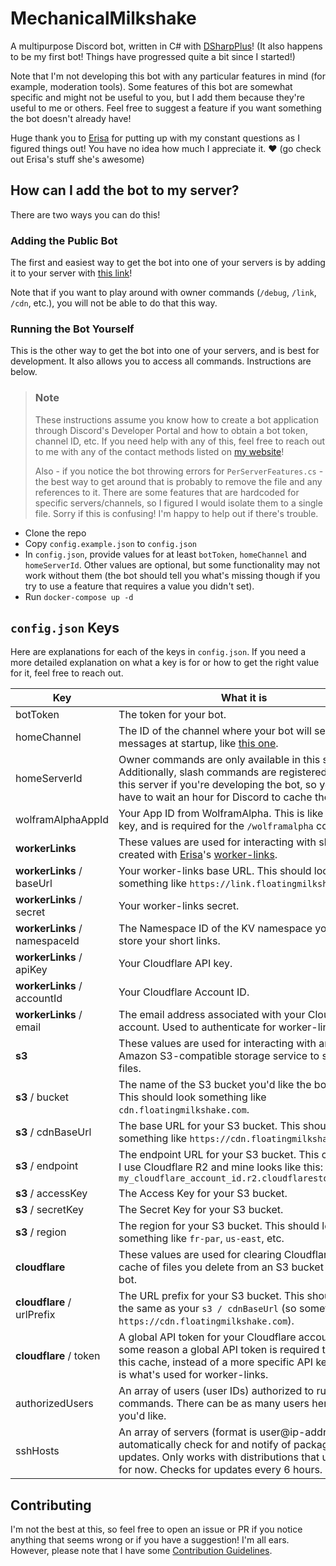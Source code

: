 # MechanicalMilkshake
A multipurpose Discord bot, written in C# with [DSharpPlus](https://github.com/DSharpPlus/DSharpPlus)! (It also happens to be my first bot! Things have progressed quite a bit since I started!)

Note that I'm not developing this bot with any particular features in mind (for example, moderation tools). Some features of this bot are somewhat specific and might not be useful to you, but I add them because they're useful to me or others. Feel free to suggest a feature if you want something the bot doesn't already have!

Huge thank you to [Erisa](https://github.com/Erisa) for putting up with my constant questions as I figured things out! You have no idea how much I appreciate it. ♥ (go check out Erisa's stuff she's awesome)

## How can I add the bot to my server?

There are two ways you can do this!

### Adding the Public Bot
The first and easiest way to get the bot into one of your servers is by adding it to your server with [this link](https://discord.com/api/oauth2/authorize?client_id=863140071980924958&permissions=1099847182358&scope=applications.commands%20bot)!

Note that if you want to play around with owner commands (`/debug`, `/link`, `/cdn`, etc.), you will not be able to do that this way.

### Running the Bot Yourself
This is the other way to get the bot into one of your servers, and is best for development. It also allows you to access all commands. Instructions are below.

> ### Note
> These instructions assume you know how to create a bot application through Discord's Developer Portal and how to obtain a bot token, channel ID, etc. If you need help with any of this, feel free to reach out to me with any of the contact methods listed on [my website](https://floatingmilkshake.com)!
> 
> Also - if you notice the bot throwing errors for `PerServerFeatures.cs` - the best way to get around that is probably to remove the file and any references to it. There are some features that are hardcoded for specific servers/channels, so I figured I would isolate them to a single file. Sorry if this is confusing! I'm happy to help out if there's trouble.

- Clone the repo
- Copy `config.example.json` to `config.json`
- In `config.json`, provide values for at least `botToken`, `homeChannel` and `homeServerId`. Other values are optional, but some functionality may not work without them (the bot should tell you what's missing though if you try to use a feature that requires a value you didn't set).
- Run `docker-compose up -d`

## `config.json` Keys
Here are explanations for each of the keys in `config.json`. If you need a more detailed explanation on what a key is for or how to get the right value for it, feel free to reach out.

| Key                             | What it is                                                                                                                                                                                                             |
| ------------------------------- | ---------------------------------------------------------------------------------------------------------------------------------------------------------------------------------------------------------------------- |
| botToken                        | The token for your bot.                                                                                                                                                                                                |
| homeChannel                     | The ID of the channel where your bot will send messages at startup, like [this one](https://cdn.floatingmilkshake.com/o3QvkP5PES.png).                                                                                 |
| homeServerId                     | Owner commands are only available in this server. Additionally, slash commands are registered only for this server if you're developing the bot, so you don't have to wait an hour for Discord to cache them.         |
| wolframAlphaAppId               | Your App ID from WolframAlpha. This is like an API key, and is required for the `/wolframalpha` command.                                                                                                               |
| **workerLinks**                 | These values are used for interacting with short links created with [Erisa](https://github.com/Erisa)'s [worker-links](https://github.com/Erisa/worker-links).                                                         |
| **workerLinks** / baseUrl       | Your worker-links base URL. This should look something like `https://link.floatingmilkshake.com`.                                                                                                                      |
| **workerLinks** / secret        | Your worker-links secret.                                                                                                                                                                                              |
| **workerLinks** / namespaceId   | The Namespace ID of the KV namespace you use to store your short links.                                                                                                                                                |
| **workerLinks** / apiKey        | Your Cloudflare API key.                                                                                                                                                                                               |
| **workerLinks** / accountId     | Your Cloudflare Account ID.                                                                                                                                                                                            |
| **workerLinks** / email         | The email address associated with your Cloudflare account. Used to authenticate for worker-links.                                                                                                                      |
| **s3**                          | These values are used for interacting with an Amazon S3-compatible storage service to store files.                                                                                                                     |
| **s3** / bucket                 | The name of the S3 bucket you'd like the bot to use. This should look something like `cdn.floatingmilkshake.com`.                                                                                                      |
| **s3** / cdnBaseUrl             | The base URL for your S3 bucket. This should look something like `https://cdn.floatingmilkshake.com`.                                                                                                                  |
| **s3** / endpoint               | The endpoint URL for your S3 bucket. This can vary. I use Cloudflare R2 and mine looks like this: `my_cloudflare_account_id.r2.cloudflarestorage.com`                                                                  |
| **s3** / accessKey              | The Access Key for your S3 bucket.                                                                                                                                                                                     |
| **s3** / secretKey              | The Secret Key for your S3 bucket.                                                                                                                                                                                     |
| **s3** / region                 | The region for your S3 bucket. This should look something like `fr-par`, `us-east`, etc.                                                                                                                               |
| **cloudflare**                  | These values are used for clearing Cloudflare's cache of files you delete from an S3 bucket with the bot.                                                                                                              |
| **cloudflare** / urlPrefix      | The URL prefix for your S3 bucket. This should look the same as your `s3 / cdnBaseUrl` (so something like `https://cdn.floatingmilkshake.com`).                                                                        |
| **cloudflare** / token          | A global API token for your Cloudflare account. For some reason a global API token is required to clear this cache, instead of a more specific API key which is what's used for worker-links.                          |
| authorizedUsers                 | An array of users (user IDs) authorized to run Owner commands. There can be as many users here as you'd like.                                                                                                          |
| sshHosts                        | An array of servers (format is user@ip-address) to automatically check for and notify of package updates. Only works with distributions that use apt for now. Checks for updates every 6 hours.                        |

## Contributing
I'm not the best at this, so feel free to open an issue or PR if you notice anything that seems wrong or if you have a suggestion! I'm all ears. However, please note that I have some [Contribution Guidelines](CONTRIBUTING.md).

